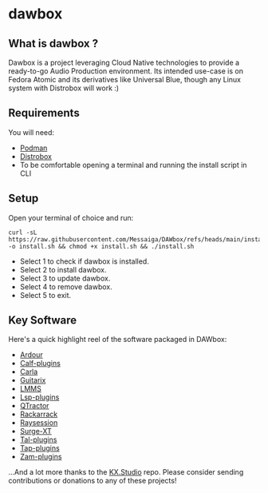 # dawbox

## What is dawbox ?

Dawbox is a project leveraging Cloud Native technologies to provide a ready-to-go Audio Production environment.  Its intended use-case is on Fedora Atomic and its derivatives like Universal Blue, though any Linux system with Distrobox will work :)

## Requirements

You will need:
- [Podman](https://podman.io/)
- [Distrobox](https://github.com/89luca89/distrobox)
- To be comfortable opening a terminal and running the install script in CLI

## Setup

Open your terminal of choice and run:
```
curl -sL https://raw.githubusercontent.com/Messaiga/DAWbox/refs/heads/main/install.sh -o install.sh && chmod +x install.sh && ./install.sh
```

- Select 1 to check if dawbox is installed.
- Select 2 to install dawbox.
- Select 3 to update dawbox.
- Select 4 to remove dawbox.
- Select 5 to exit.

## Key Software

Here's a quick highlight reel of the software packaged in DAWbox:
- [Ardour](https://ardour.org/)
- [Calf-plugins](https://calf-studio-gear.org/)
- [Carla](https://kx.studio/Applications:Carla)
- [Guitarix](http://guitarix.org/)
- [LMMS](https://lmms.io/)
- [Lsp-plugins](https://lsp-plugins.com/)
- [QTractor](https://www.rncbc.org/drupal/qtractor)
- [Rackarrack](https://github.com/Rackarrack/rackarrack)
- [Raysession](https://raysession.org/)
- [Surge-XT](https://surge-synthesizer.github.io/)
- [Tal-plugins](https://tal-software.com/)
- [Tap-plugins](https://tap-plugins.sourceforge.net/)
- [Zam-plugins](https://www.zamaudio.com/)

...And a lot more thanks to the [KX.Studio](https://kx.studio/) repo.  Please consider sending contributions or donations to any of these projects!
